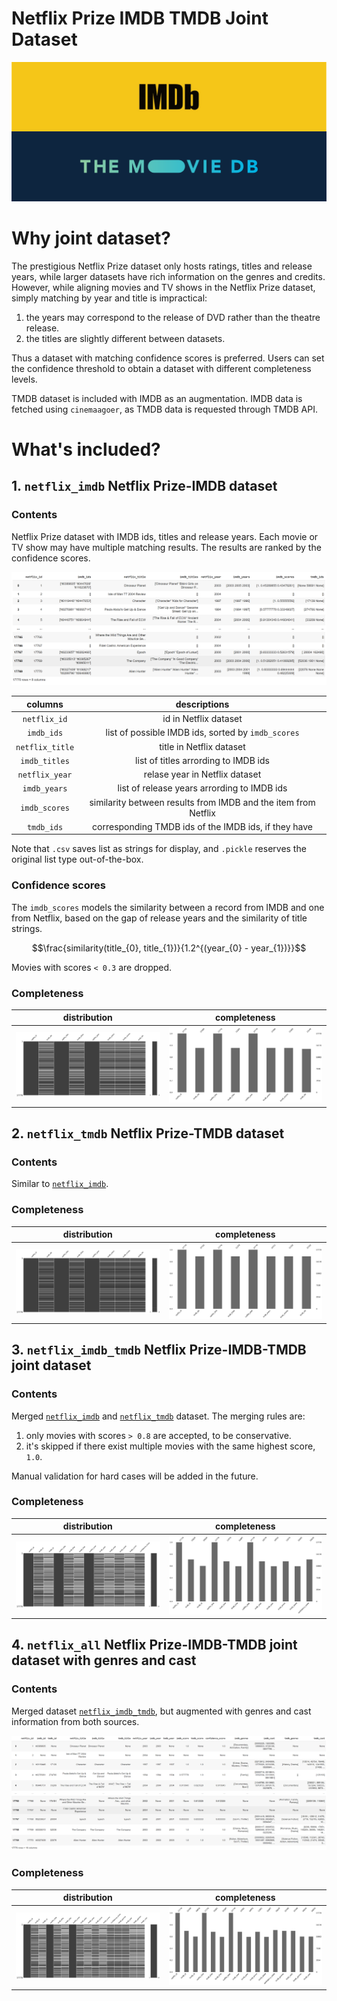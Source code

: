 # Netflix Prize IMDB TMDB Joint Dataset

![sources](https://raw.githubusercontent.com/felixnie/img/main/netflix-prize-01.png)

# Why joint dataset?

The prestigious Netflix Prize dataset only hosts ratings, titles and release years, while larger datasets have rich information on the genres and credits.
However, while aligning movies and TV shows in the Netflix Prize dataset, simply matching by year and title is impractical:

1. the years may correspond to the release of DVD rather than the theatre release.
2. the titles are slightly different between datasets.

Thus a dataset with matching confidence scores is preferred. Users can set the confidence threshold to obtain a dataset with different completeness levels.

TMDB dataset is included with IMDB as an augmentation. IMDB data is fetched using `cinemaagoer`, as TMDB data is requested through TMDB API.

# What's included?

## 1. `netflix_imdb` Netflix Prize-IMDB dataset

### Contents

Netflix Prize dataset with IMDB ids, titles and release years. Each movie or TV show may have multiple matching results. The results are ranked by the confidence scores.

![](https://raw.githubusercontent.com/felixnie/img/main/netflix-prize-06.png)

| columns | descriptions |
| :-----: | :----------: |
| `netflix_id` | id in Netflix dataset |
| `imdb_ids` | list of possible IMDB ids, sorted by `imdb_scores` |
| `netflix_title` | title in Netflix dataset |
| `imdb_titles` | list of titles arrording to IMDB ids |
| `netflix_year` | relase year in Netflix dataset |
| `imdb_years` | list of release years arrording to IMDB ids |
| `imdb_scores` | similarity between results from IMDB and the item from Netflix | 
| `tmdb_ids` | corresponding TMDB ids of the IMDB ids, if they have |

Note that `.csv` saves list as strings for display, and `.pickle` reserves the original list type out-of-the-box.

### Confidence scores

The `imdb_scores` models the similarity between a record from IMDB and one from Netflix, based on the gap of release years and the similarity of title strings.

$$\frac{similarity(title_{0}, title_{1})}{1.2^{(year_{0} - year_{1})}}$$

Movies with scores `< 0.3` are dropped.

### Completeness

| distribution | completeness |
| :------------------: | :------------------: |
| ![](https://raw.githubusercontent.com/felixnie/img/main/netflix-prize-02.png) | ![](https://raw.githubusercontent.com/felixnie/img/main/netflix-prize-03.png) |

## 2. `netflix_tmdb` Netflix Prize-TMDB dataset

### Contents

Similar to [`netflix_imdb`](#1-netflix_imdb-netflix-prize-imdb-dataset).

### Completeness

| distribution | completeness |
| :------------------: | :------------------: |
| ![](https://raw.githubusercontent.com/felixnie/img/main/netflix-prize-04.png) | ![](https://raw.githubusercontent.com/felixnie/img/main/netflix-prize-05.png) |

## 3. `netflix_imdb_tmdb` Netflix Prize-IMDB-TMDB joint dataset

### Contents

Merged [`netflix_imdb`](#1-netflix_imdb-netflix-prize-imdb-dataset) and [`netflix_tmdb`](#2-netflix_tmdb-netflix-prize-tmdb-dataset) dataset. The merging rules are:

1. only movies with scores `> 0.8` are accepted, to be conservative.
2. it's skipped if there exist multiple movies with the same highest score, `1.0`.

Manual validation for hard cases will be added in the future.

### Completeness

| distribution | completeness |
| :------------------: | :------------------: |
| ![](https://raw.githubusercontent.com/felixnie/img/main/netflix-prize-07.png) | ![](https://raw.githubusercontent.com/felixnie/img/main/netflix-prize-08.png) |

## 4. `netflix_all` Netflix Prize-IMDB-TMDB joint dataset with genres and cast

### Contents

Merged dataset [`netflix_imdb_tmdb`](#3-netflix_imdb_tmdb-netflix-prize-imdb-tmdb-joint-dataset), but augmented with genres and cast information from both sources.

![](https://raw.githubusercontent.com/felixnie/img/main/netflix-prize-09.png)

### Completeness

| distribution | completeness |
| :------------------: | :------------------: |
| ![](https://raw.githubusercontent.com/felixnie/img/main/netflix-prize-10.png) | ![](https://raw.githubusercontent.com/felixnie/img/main/netflix-prize-11.png) |